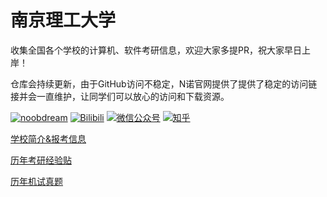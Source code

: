 # 南京理工大学
收集全国各个学校的计算机、软件考研信息，欢迎大家多提PR，祝大家早日上岸！

仓库会持续更新，由于GitHub访问不稳定，N诺官网提供了提供了稳定的访问链接并会一直维护，让同学们可以放心的访问和下载资源。

[![noobdream](https://img.shields.io/badge/noobdream-N诺官网-orange.svg)](https://noobdream.com/) 
[![Bilibili](https://img.shields.io/badge/bilibili-N诺%5F-blue.svg)](https://space.bilibili.com/73422093) 
[![微信公众号](https://img.shields.io/badge/微信公众号-N诺考研-%23FF4D5B.svg)](https://mp.weixin.qq.com/s/36x28P6OLymapi4g38gq3g) 
[![知乎](https://img.shields.io/badge/知乎-N%20诺-green.svg)](https://www.zhihu.com/people/noobdream/)   


[学校简介&报考信息](https://www.noobdream.com/schoolinfo/157/)

[历年考研经验贴](https://www.noobdream.com/school_article_list/157/)

[历年机试真题](https://noobdream.com/Major/school_show/)


